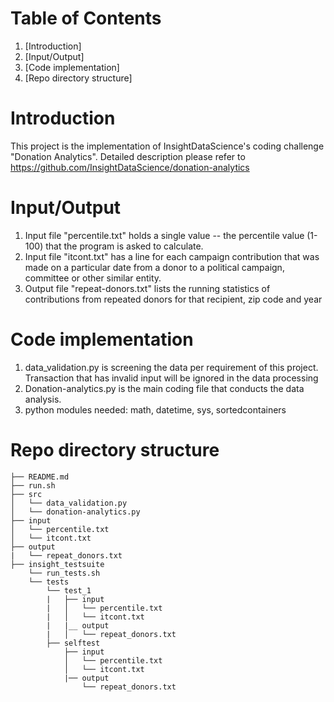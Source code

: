 # Table of Contents
1. [Introduction]
2. [Input/Output]
3. [Code implementation]
4. [Repo directory structure]


# Introduction

This project is the implementation of InsightDataScience's coding challenge "Donation Analytics". Detailed description please refer to https://github.com/InsightDataScience/donation-analytics


# Input/Output

1. Input file "percentile.txt" holds a single value -- the percentile value (1-100) that the program is asked to calculate.
2. Input file "itcont.txt" has a line for each campaign contribution that was made on a particular date from a donor to a political campaign, committee or other similar entity. 
3. Output file "repeat-donors.txt" lists the running statistics of contributions from repeated donors for that recipient, zip code and year 


# Code implementation
1. data_validation.py is screening the data per requirement of this project. Transaction that has invalid input will be ignored in the data processing
2. Donation-analytics.py is the main coding file that conducts the data analysis.
3. python modules needed: math, datetime, sys, sortedcontainers


# Repo directory structure

    ├── README.md 
    ├── run.sh
    ├── src
    │	└── data_validation.py
    │   └── donation-analytics.py
    ├── input
    │   └── percentile.txt
    │   └── itcont.txt
    ├── output
    |   └── repeat_donors.txt
    ├── insight_testsuite
        └── run_tests.sh
        └── tests
            └── test_1
            |   ├── input
            |   │   └── percentile.txt
            |   │   └── itcont.txt
            |   |__ output
            |   │   └── repeat_donors.txt
            ├── selftest
                ├── input
                │   └── percentile.txt
                │   └── itcont.txt
                |── output
                    └── repeat_donors.txt

